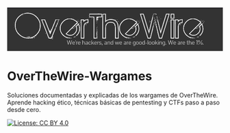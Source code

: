 ![background Over The Wire](assets/overthewire.jpg)

# OverTheWire-Wargames

Soluciones documentadas y explicadas de los wargames de OverTheWire. Aprende hacking ético, técnicas básicas de pentesting y CTFs paso a paso desde cero.

[![License: CC BY 4.0](https://img.shields.io/badge/License-CC%20BY%204.0-lightgrey.svg)](https://creativecommons.org/licenses/by/4.0/)
